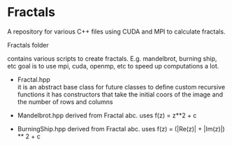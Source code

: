 # Fractals
A repository for various C++ files using CUDA and MPI to calculate fractals.

Fractals folder

contains various scripts to create fractals. E.g. mandelbrot, burning ship, etc
goal is to use mpi, cuda, openmp, etc to speed up computations a lot.

- Fractal.hpp  
it is an abstract base class for future classes to define custom recursive functions
it has constructors that take the initial coors of the image and the number of rows and columns

- Mandelbrot.hpp
derived from Fractal abc. uses f(z) = z**2 + c 

- BurningShip.hpp
derived from Fractal abc. uses f(z) = (|Re(z)| + |Im(z)|) ** 2 + c  
